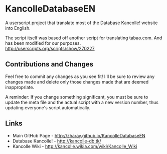 KancolleDatabaseEN
==================

A userscript project that translate most of the Database Kancolle! website into English.

The script itself was based off another script for translating tabao.com. And has been modified for our purposes.
http://userscripts.org/scripts/show/270227

Contributions and Changes
-------------------------

Feel free to commit any changes as you see fit! I'll be sure to review any changes made and delete only those changes made that are deemed inappropriate.

A reminder: If you change something significant, you must be sure to update the meta file and the actual script with a new version number, thus updating everyone's script automatically.

Links
-----
* Main GitHub Page - http://zharay.github.io/KancolleDatabaseEN
* Database Kancolle! - http://kancolle-db.tk/
* Kancolle Wiki - http://kancolle.wikia.com/wiki/Kancolle_Wiki
